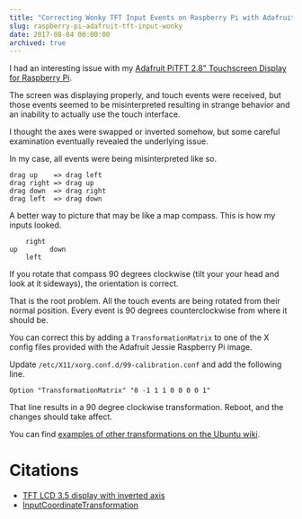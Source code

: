 ```yaml
---
title: "Correcting Wonky TFT Input Events on Raspberry Pi with Adafruit TFT"
slug: raspberry-pi-adafruit-tft-input-wonky
date: 2017-08-04 00:00:00
archived: true
---
```


I had an interesting issue with my [Adafruit PiTFT 2.8" Touchscreen Display for Raspberry Pi](https://learn.adafruit.com/adafruit-pitft-28-inch-resistive-touchscreen-display-raspberry-pi/easy-install).

The screen was displaying properly, and touch events were received, but those events seemed to be misinterpreted resulting in strange behavior and an inability to actually use the touch interface.

I thought the axes were swapped or inverted somehow, but some careful examination eventually revealed the underlying issue.

In my case, all events were being misinterpreted like so.

```
drag up    => drag left
drag right => drag up
drag down  => drag right
drag left  => drag down
```

A better way to picture that may be like a map compass. This is how my inputs looked.

```
    right
up        down
    left
```

If you rotate that compass 90 degrees clockwise (tilt your your head and look at it sideways), the orientation is correct.

That is the root problem. All the touch events are being rotated from their normal position. Every event is 90 degrees counterclockwise from where it should be.

You can correct this by adding a `TransformationMatrix` to one of the X config files provided with the Adafruit Jessie Raspberry Pi image.

Update `/etc/X11/xorg.conf.d/99-calibration.conf` and add the following line.

```
Option "TransformationMatrix" "0 -1 1 1 0 0 0 0 1"
```

That line results in a 90 degree clockwise transformation. Reboot, and the changes should take affect.

You can find [examples of other transformations on the Ubuntu wiki](https://wiki.ubuntu.com/X/InputCoordinateTransformation).

# Citations

* [TFT LCD 3.5 display with inverted axis](https://raspberrypi.stackexchange.com/questions/61053/tft-lcd-3-5-display-with-inverted-axis)
* [InputCoordinateTransformation](https://wiki.ubuntu.com/X/InputCoordinateTransformation)
